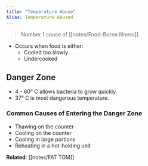```yaml
---
title: "Temperature Abuse"
Alias: Temperature Abused
---
```


> Number 1 cause of [[notes/Food-Borne Illness]]

* Occurs when food is either:
	* Cooled too slowly
	* Undercooked

## Danger Zone

* 4 - 60° C allows bacteria to grow quickly.
* 37° C is most dangerous temperature.

### Common Causes of Entering the Danger Zone

* Thawing on the counter
* Cooling on the counter
* Cooling in large portions
* Reheating in a hot-holding unit

**Related**: [[notes/FAT TOM]]